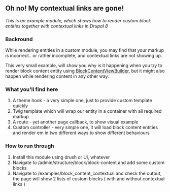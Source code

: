 ## Oh no! My contextual links are gone!

*This is an example module, which shows how to render custom block entities together with contextual links in Drupal 8*

### Backround
While rendering entities in a custom module, you may find that your markup is incorrect.. or rather incomplete,
and contextual links are not showing up. 

This very small example, will show you why is it happening when you try to render block content entity using [BlockContentViewBuilder](https://api.drupal.org/api/drupal/core%21modules%21block_content%21src%21BlockContentViewBuilder.php/class/BlockContentViewBuilder/8.4.x), 
but it might also happen while rendering content in any other way. 

### What you'll find here 
1. A theme hook - a very simple one, just to provide custom template quickly 
2. Twig template which will wrap our entity in a container with all required markup 
2. A route - yet another page callback, to show visual example 
3. Custom controller - very simple one, it will load block content entities and render em in two different ways to show different behaviours 

### How to run through 
1. Install this module using drush or UI, whatever
2. Navigate to /admin/structure/block/block-content and add some custom blocks 
3. Navigate to /examples/block_content_contextual and check the output, 
the page will show 2 lists of custom blocks ( with and without contextual links )
